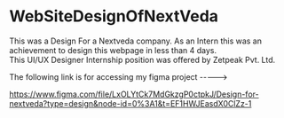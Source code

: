 # WebSiteDesignOfNextVeda
This was a Design For a Nextveda company.
As an Intern this was an achievement to design this webpage in less than 4 days.  
This UI/UX Designer Internship position was offered by Zetpeak Pvt. Ltd.

The following link is for accessing my figma project ----->

https://www.figma.com/file/LxOLYtCk7MdGkzgP0ctpkJ/Design-for-nextveda?type=design&node-id=0%3A1&t=EF1HWJEasdX0ClZz-1
